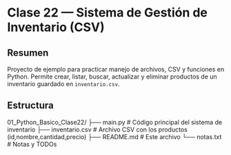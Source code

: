# Clase 22 — Sistema de Gestión de Inventario (CSV)

## Resumen
Proyecto de ejemplo para practicar manejo de archivos, CSV y funciones en Python.
Permite crear, listar, buscar, actualizar y eliminar productos de un inventario guardado en `inventario.csv`.

## Estructura
01_Python_Basico_Clase22/
├── main.py # Código principal del sistema de inventario
├── inventario.csv # Archivo CSV con los productos (id,nombre,cantidad,precio)
├── README.md # Este archivo
└── notas.txt # Notas y TODOs